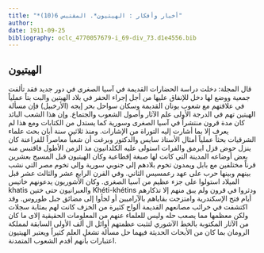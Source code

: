 ```yaml
---
title: "*أخبار وأفكار : الهيتيون*. المقتبس 6(10)"
author: 
date: 1911-09-25
bibliography: oclc_4770057679-i_69-div_73.d1e4556.bib
---
```




##  الهيتيون 


 قال المجلة: دخلت دراسة الحضارات القديمة في آسيا الصغرى في دور جديد فقد تألفت جمعية ووضع لها دخل للإنفاق عليها من أجل إجراء الحفر في بلاد الهيتين والبت بتاً عملياً في علاقتهم مع شعوب يونان القديمة وسكان سواحل بحر إيجه (الأرخبيل) فإن مسألة الهيتين تهم في الدرجة الأولى علم الآثار وأصول الشعوب والجتماع. وإن هذا الشعب البائد كان مدة قرون منتشراً في آسيا الصغرى وسورية كما يستدل من الكتابات ومع هذا لم يعرف إلا بما أشارت إليه التوراة من الإشارات. ومنذ  ثلاثين  سنة أبان بحث علماء الشرقيات بحثاً عملياً أمثال الأستاذ سايس والدكتور وبرغت أن شعباً معاصراً للفراعنة كان ينزل حوض قزل ايرمق والفرات استولى عليه الكلدانيون مذ الزمن الأطول فاقتبس منه بعض أوضاعه المدينة التي كانت لها صبغة إقطاعية وكان الهيتيون قبل المسيح بعشرين قرناً مختلفين مع بابل ويمدون تخوم   بلادهم إلى جنوبي سورية وإلى تخوم مصر التي نشب بينهم وبينها حرب على عهد رعمسيس الثاني. وفي القرن الرابع  عشر  والثالث  عشر  قبل الميلاد استولوا على جزء عظيم من آسيا الصغرى. وكان الآشوريون يدعونهم خاتيس  khatis  والعبرانيون حتى ختين  Khéti-khétins  ودثروا في قرون ولم يبق منهم إلا تذكارهم أيام فتح الإسكندرية وامتزجت بقاياهم بالآراميين أو لجأوا إلى مضائق جبل طوروس. وقد اكتشفت في خرائب مصانعهم القديمة ألواح كثيرة من الخزف كانت لهم بمثابة سجلات ولكن معظمها مما يصعب حله وليس للعلماء عنهم من المعلومات الحقيقية إلاى ما كان من الآثار المكتوبة بالخط الآشوري لتثبت عظمتهم أوائل ال  ألف  الأولى السابقة لمملكة الرومان بما كان من الأبحاث الحديثة فيهما حل مسألة تشغل العلم كثيراً ويعتبر الهيتيون اعتبارات   بأنهم أقدم الشعوب المتمدنة. 
